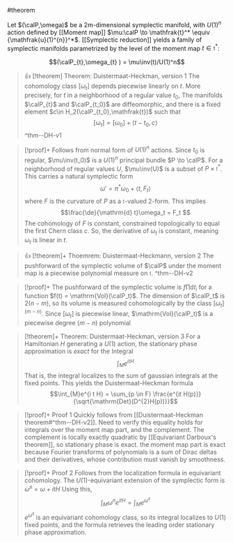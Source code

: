 ---
---

#theorem 


Let $(\calP,\omega)$ be a 2m-dimensional symplectic manifold, with $U(1)^n$ action defined by [[Moment map]] 
$\mu:\calP \to \mathfrak{t}^* \equiv {\mathfrak{u}(1)^{n}}^*$.  [[Symplectic reduction]] yields a family of symplectic manifolds parametrized by the level of the moment map $t\in \mathfrak{t}^*$:

$$(\calP_{t},\omega_{t} ) = \mu\inv(t)/U(1)^n$$


>👍 [!theorem] Theorem: Duistermaat-Heckman, version 1
>The cohomology class  $[\omega_t]$ depends piecewise linearly on $t$. More precisely, for $t$ in a neighborhood of a regular value $t_0$, The manifolds $\calP_{t}$ and $\calP_{t_0}$ are diffeomorphic, and there is a fixed element $c\in H_2(\calP_{t_0},\mathfrak{t})$ such that
>$$[\omega_{t}] = [\omega_0] + \langle t-t_{0},c\rangle $$
^thm--DH-v1

>[!proof]+ 
>Follows from normal form of $U(1)^n$ actions. Since $t_0$ is regular, $\mu\inv(t_0)$ is a $U(1)^{n}$ principal bundle $P \to \calP$. For a neighborhood of regular values $U$, $\mu\inv(U)$ is a subset of $P \times \mathfrak{t}^*$. This carries a natural symplectic form 
>$$\omega' =  \pi^{*}\omega_{0}+\langle t,F_t \rangle$$
>where $F$ is the curvature of $P$ as a $\mathfrak{t}$-valued 2-form. This implies
>$$\frac{\de}{\mathrm{d} t}\omega_t =  F_t $$
>The cohomology of $F$ is constant, constrained topologically to equal the first Chern class $c$.  So, the derivative of $\omega_t$ is constant, meaning $\omega_t$ is linear in $t$.



>👍 [!theorem]+ Thoemrem: Duistermaat-Heckmann, version 2
>The pushforward of the symplectic volume of $\calP$ under the moment map is a piecewise polynomial measure on $\mathfrak{t}$. 
^thm--DH-v2

>[!proof]+
>The pushforward of the symplectic volume is $f \prod \mathrm{d}t_i$ for a function $f(t) = \mathrm{Vol}(\calP_t)$. The dimension of $\calP_t$ is $2(n-m)$, so its volume is measured cohomologically by the class $[\omega_t]^{(m-n)}$. Since $[\omega_t]$ is piecewise linear, $\mathrm{Vol}(\calP_t)$ is a piecewise degree $(m-n)$ polynomial


>[!theorem]+ Theorem: Duistermaat-Heckman, version 3
>For a Hamiltonian $H$ generating a $U(1)$ action, the stationary phase approximation is *exact* for the Integral
 > $$\int_M e^{i t H}$$
 >That is, the integral localizes to the sum of gaussian integrals at the fixed points. This yields the Duistermaat-Heckman formula
 >$$\int_{M}e^{i t H} = \sum_{p \in F} \frac{e^{it H(p)}}{\sqrt{\mathrm{Det}(D^{2}H(p))}}$$

>[!proof]+ Proof 1
>Quickly follows from [[Duistermaat-Heckman theorem#^thm--DH-v2]]. Need to verify this equality holds for integrals over the moment map part, and the complement. The complement is locally exactly quadratic by [[Equivariant Darboux's theorem]], so stationary phase is exact.  the moment map part is exact because Fourier transforms of polynomials is a sum of Dirac deltas and their derivatives, whose contribution must vanish by smoothness. 

 >[!proof]+ Proof 2
 >Follows from the localization formula in equivariant cohomology. The $U(1)$-equivariant extension of the symplectic form is 
 >$\omega^{\sharp}= \omega + itH$
 >Using this,
 >$$\int_{M}\omega^{n}e^{i t H}=\int_{M}e^{\omega^\sharp} $$
 >$e^{\omega^\sharp}$ is an equivariant cohomology class, so its integral localizes to $U(1)$ fixed points, and the formula retrieves the leading order stationary phase approximation.